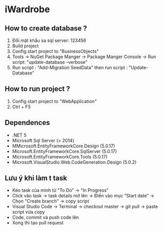 # iWardrobe
## How to create database ?
1. Đổi mật khẩu sa sql server: 123456
2. Build project
3. Config start project to "BusinessObjects"
4. Tools -> NuGet Package Manger -> Package Manger Console -> Run script: "update-database –verbose"
5. Run script : "Add-Migration SeedData" then run script : "Update-Database"
## How to run project ?
1. Config start project to "WebApplication"
2. Ctrl + F5
## Dependences
- .NET 5
- Microsoft Sql Server (> 2014)
- MMicrosoft.EntityFrameworkCore.Design (5.0.17)
- Microsoft.EntityFrameworkCore.SqlServer (5.0.17)
- Microsoft.EntityFrameworkCore.Tools (5.0.17)
- Microsoft.VisualStudio.Web.CodeGeneration.Design (5.0.2)

## Lưu ý khi làm t task
- Kéo task của mình từ "To Do" -> "In Progress"
- Click vào task -> task details mở lên -> Điền vào mục "Start date" -> Chọn "Create branch" -> copy script
- Visual Studio Code -> Terminal -> checkout master -> git pull -> paste script vừa copy
- Code, commit và push code lên
- Xong thì tạo pull request
  
